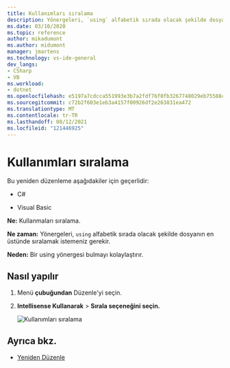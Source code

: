 ```yaml
---
title: Kullanımları sıralama
description: Yönergeleri, `using` alfabetik sırada olacak şekilde dosyanın en üstünde sıralama.
ms.date: 03/10/2020
ms.topic: reference
author: mikadumont
ms.author: midumont
manager: jmartens
ms.technology: vs-ide-general
dev_langs:
- CSharp
- VB
ms.workload:
- dotnet
ms.openlocfilehash: e5197a7cdcca551993e3b7a2fdf76f0fb3267748029eb75588ca85f67af2e62b
ms.sourcegitcommit: c72b2f603e1eb3a4157f00926df2e263831ea472
ms.translationtype: MT
ms.contentlocale: tr-TR
ms.lasthandoff: 08/12/2021
ms.locfileid: "121446925"
---
```

# <a name="sort-usings"></a>Kullanımları sıralama

Bu yeniden düzenleme aşağıdakiler için geçerlidir:

- C#

- Visual Basic

**Ne:** Kullanmaları sıralama.

**Ne zaman:** Yönergeleri, `using` alfabetik sırada olacak şekilde dosyanın en üstünde sıralamak istemeniz gerekir. 

**Neden:** Bir using yönergesi bulmayı kolaylaştırır.

## <a name="how-to"></a>Nasıl yapılır

1. Menü **çubuğundan** Düzenle'yi seçin.
2. **Intellisense Kullanarak**  >  **Sırala seçeneğini seçin.**

   ![Kullanımları sıralama](media/sort-usings.png)

## <a name="see-also"></a>Ayrıca bkz.

- [Yeniden Düzenle](../refactoring-in-visual-studio.md)
